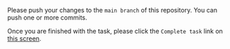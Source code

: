 



Please push your changes to the `main branch` of this repository. You can push one or more commits. <br>

Once you are finished with the task, please click the `Complete task` link on <a href="https://app.codescreen.dev/#/codescreentest7013ddd1-7f92-43ab-aaba-12455ba1e327" target="_blank">this screen</a>.
